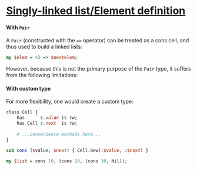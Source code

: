 [1]: https://rosettacode.org/wiki/Singly-linked_list/Element_definition

# [Singly-linked list/Element definition][1]





#### With `Pair`



A `Pair` (constructed with the `=>` operator) can be treated as a cons cell, and thus used to build a linked lists:

```perl
my $elem = 42 => $nextelem;
```


However, because this is not the primary purpose of the `Pair` type, it suffers from the following limitations:



#### With custom type



For more flexibility, one would create a custom type:

```perl
class Cell {
    has      $.value is rw;
    has Cell $.next  is rw;
    
    # ...convenience methods here...
}

sub cons ($value, $next) { Cell.new(:$value, :$next) }

my $list = cons 10, (cons 20, (cons 30, Nil));
```
